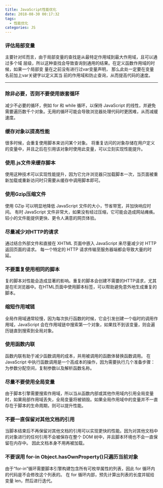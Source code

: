 ```yaml
---
title: JavaScript性能优化
date: 2018-08-30 00:17:32
tags:
  - 性能优化
categories: JS
---
```


### 评估局部变量
主要针对IE而言，由于局部变量的查找是从最特定作用域到最大作用域，且可以通过多个域
层级，所以这种查找会导致查询到通用的结果。在定义函数作用域的时候，如果一个局部变
量在之前没有进行过var变量声明， 那么此处一定要在变量名前加上var关键字以定义其当
前的作用域和防止查询，从而提高代码的速度。

---
<!--more-->

### 除非必要，否则不要使用嵌套循环
减少不必要的循环，例如 for 和 while 循环，以保持 JavaScript 的线性，并避免需要遍历数千个对象。无用的循环可能会导致浏览器处理代码时更困难，从而减缓速度。

### 缓存对象以提高性能
很多时候，会重复使用脚本来访问某个对象。 将重复访问的对象存储在用户定义的变量中，并且之后在引用该对象时使用此变量，可以立刻实现性能提升。

### 使用.js文件来缓存脚本
使用这种技术可以实现性能提升，因为它允许浏览器只加载脚本一次，当页面被重新加载或重新访问时只需要从缓存中调用脚本即可。

### 使用Gzip压缩文件
使用 GZip 可以明显地降低 JavaScript 文件的大小，节省带宽，并加快响应时间。 有时 JavaScript 文件非常大，如果没有经过压缩，它可能会造成网站瘫痪。较小的文件能提供更快、更令人满意的网页体验。

### 尽量减少对HTTP的请求
通过结合外部文件和直接在 XHTML 页面中嵌入 JavaScript 来尽量减少对 HTTP 返回页面的请求。 每一个特定的 HTTP 请求传输至服务器端都会导致大量的时延。

### 不要重复使用相同的脚本
复的脚本对性能会造成显著的影响。重复的脚本会创建不需要的HTTP请求，尤其是在IE浏览器中。在HTML页面中使用脚本标签，可以帮助避免意外地生成重复的脚本。

### 缩短作用域链
全局作用域通常较慢，因为每次执行函数的时候，它会引发创建一个临时的调用作用域，JavaScript 会在作用域链中搜索第一个对象，如果找不到该变量，则会遍历链直到搜索到全局对象。

### 使用函数内联
函数内联有助于减少函数调用的成本，并用被调用的函数体替换函数调用。 在 JavaScript 中执行函数调用是一个高成本的操作，因为需要执行几个准备步骤：为参数分配空间，复制参数以及解析函数名称。

### 尽量不要使用全局变量
由于脚本引擎需要搜索作用域，所以当从函数内部或其他作用域内引用全局变量时，如果局部作用域丢失，全局变量将被销毁。如果全局作用域中的变量并不一直存在于脚本的生命周期，则可以提升性能。

### 不要一直保留对其他文档的引用
当脚本结束后不再保留对其他文档的引用可以实现更快的性能。因为对其他文档中的对象进行的任何引用不会被保存在整个 DOM 树中，并且脚本环境也不会一直保留在内存中。 因此文档本身不用再被加载。

### 不要误用 for-in Object.hasOwnProperty()只遍历当前对象
由于“for-in”循环需要脚本引擎构建包含所有可枚举属性的列表，因此 for 循环内的代码是不会修改这个列表的。 在 for 循环内部，预先计算出列表的长度并赋给变量 len，然后进行迭代。
